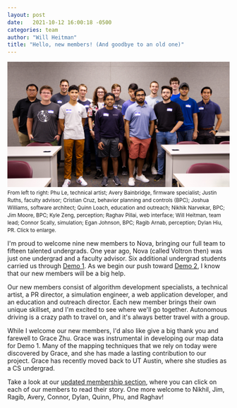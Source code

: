 ```yaml
---
layout: post
date:   2021-10-12 16:00:18 -0500
categories: team
author: "Will Heitman"
title: "Hello, new members! (And goodbye to an old one)"
---
```

[![Our full team, including new members](/assets/res/2021-09-08-Group_photo.jpg)](/assets/res/2021-09-08-Group_photo.jpg)
<small>From left to right: Phu Le, technical artist; Avery Bainbridge, firmware specialist; Justin Ruths, faculty advisor; Cristian Cruz, behavior planning and controls (BPC); Joshua Williams, software architect; Quinn Loach, education and outreach; Nikhik Narvekar, BPC; Jim Moore, BPC; Kyle Zeng, perception; Raghav Pillai, web interface; Will Heitman, team lead; Connor Scally, simulation; Egan Johnson, BPC; Ragib Arnab, perception; Dylan Hiu, PR. Click to enlarge.</small>

I'm proud to welcome nine new members to Nova, bringing our full team to fifteen talented undergrads. One year ago, Nova (called Voltron then) was just one undergrad and a faculty advisor. Six additional undergrad students carried us through [Demo 1](/d1-overview). As we begin our push toward [Demo 2](/d2-overview), I know that our new members will be a big help.

Our new members consist of algorithm development specialists, a technical artist, a PR director, a simulation engineer, a web application developer, and an education and outreach director. Each new member brings their own unique skillset, and I'm excited to see where we'll go together. Autonomous driving is a crazy path to travel on, and it's always better travel with a group.

While I welcome our new members, I'd also like give a big thank you and farewell to Grace Zhu. Grace was instrumental in developing our map data for Demo 1. Many of the mapping techniques that we rely on today were discovered by Grace, and she has made a lasting contribution to our project. Grace has recently moved back to UT Austin, where she studies as a CS undergrad.

Take a look at our [updated membership section](/#our-team), where you can click on each of our members to read their story. One more welcome to Nikhil, Jim, Ragib, Avery, Connor, Dylan, Quinn, Phu, and Raghav!